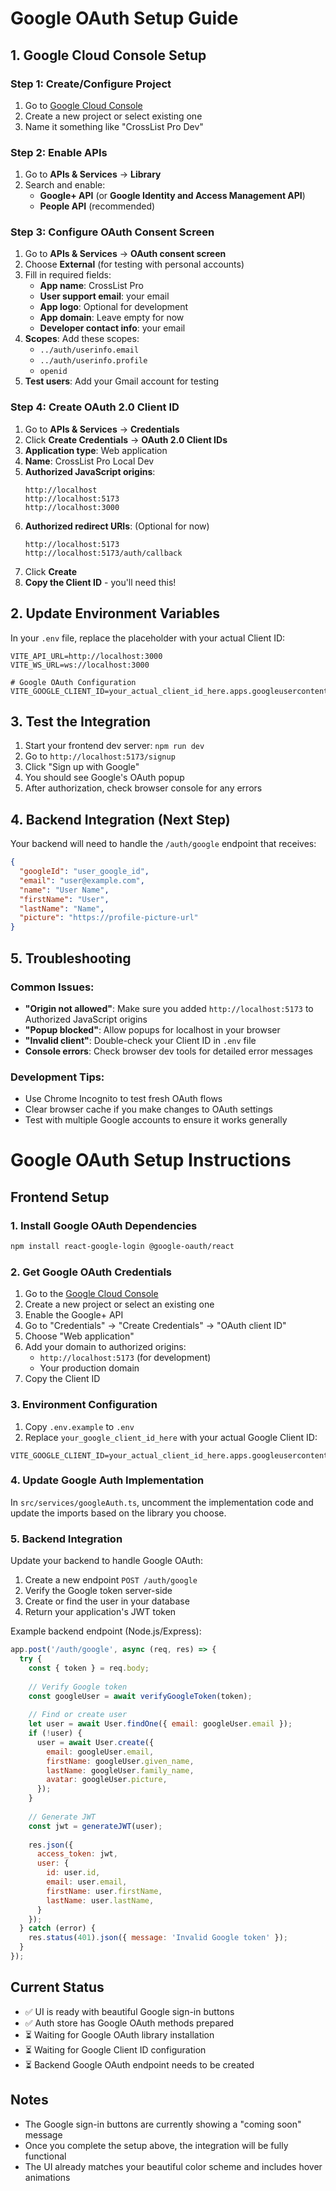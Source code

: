 # Google OAuth Setup Guide

## 1. Google Cloud Console Setup

### Step 1: Create/Configure Project
1. Go to [Google Cloud Console](https://console.developers.google.com/)
2. Create a new project or select existing one
3. Name it something like "CrossList Pro Dev"

### Step 2: Enable APIs
1. Go to **APIs & Services** → **Library**
2. Search and enable:
   - **Google+ API** (or **Google Identity and Access Management API**)
   - **People API** (recommended)

### Step 3: Configure OAuth Consent Screen
1. Go to **APIs & Services** → **OAuth consent screen**
2. Choose **External** (for testing with personal accounts)
3. Fill in required fields:
   - **App name**: CrossList Pro
   - **User support email**: your email
   - **App logo**: Optional for development
   - **App domain**: Leave empty for now
   - **Developer contact info**: your email
4. **Scopes**: Add these scopes:
   - `../auth/userinfo.email`
   - `../auth/userinfo.profile`
   - `openid`
5. **Test users**: Add your Gmail account for testing

### Step 4: Create OAuth 2.0 Client ID
1. Go to **APIs & Services** → **Credentials**
2. Click **Create Credentials** → **OAuth 2.0 Client IDs**
3. **Application type**: Web application
4. **Name**: CrossList Pro Local Dev
5. **Authorized JavaScript origins**:
   ```
   http://localhost
   http://localhost:5173
   http://localhost:3000
   ```
6. **Authorized redirect URIs**: (Optional for now)
   ```
   http://localhost:5173
   http://localhost:5173/auth/callback
   ```
7. Click **Create**
8. **Copy the Client ID** - you'll need this!

## 2. Update Environment Variables

In your `.env` file, replace the placeholder with your actual Client ID:

```env
VITE_API_URL=http://localhost:3000
VITE_WS_URL=ws://localhost:3000

# Google OAuth Configuration
VITE_GOOGLE_CLIENT_ID=your_actual_client_id_here.apps.googleusercontent.com
```

## 3. Test the Integration

1. Start your frontend dev server: `npm run dev`
2. Go to `http://localhost:5173/signup`
3. Click "Sign up with Google"
4. You should see Google's OAuth popup
5. After authorization, check browser console for any errors

## 4. Backend Integration (Next Step)

Your backend will need to handle the `/auth/google` endpoint that receives:

```json
{
  "googleId": "user_google_id",
  "email": "user@example.com",
  "name": "User Name", 
  "firstName": "User",
  "lastName": "Name",
  "picture": "https://profile-picture-url"
}
```

## 5. Troubleshooting

### Common Issues:
- **"Origin not allowed"**: Make sure you added `http://localhost:5173` to Authorized JavaScript origins
- **"Popup blocked"**: Allow popups for localhost in your browser
- **"Invalid client"**: Double-check your Client ID in `.env` file
- **Console errors**: Check browser dev tools for detailed error messages

### Development Tips:
- Use Chrome Incognito to test fresh OAuth flows
- Clear browser cache if you make changes to OAuth settings
- Test with multiple Google accounts to ensure it works generally

# Google OAuth Setup Instructions

## Frontend Setup

### 1. Install Google OAuth Dependencies

```bash
npm install react-google-login @google-oauth/react
```

### 2. Get Google OAuth Credentials

1. Go to the [Google Cloud Console](https://console.cloud.google.com/)
2. Create a new project or select an existing one
3. Enable the Google+ API
4. Go to "Credentials" → "Create Credentials" → "OAuth client ID"
5. Choose "Web application"
6. Add your domain to authorized origins:
   - `http://localhost:5173` (for development)
   - Your production domain
7. Copy the Client ID

### 3. Environment Configuration

1. Copy `.env.example` to `.env`
2. Replace `your_google_client_id_here` with your actual Google Client ID:

```
VITE_GOOGLE_CLIENT_ID=your_actual_client_id_here.apps.googleusercontent.com
```

### 4. Update Google Auth Implementation

In `src/services/googleAuth.ts`, uncomment the implementation code and update the imports based on the library you choose.

### 5. Backend Integration

Update your backend to handle Google OAuth:

1. Create a new endpoint `POST /auth/google`
2. Verify the Google token server-side
3. Create or find the user in your database
4. Return your application's JWT token

Example backend endpoint (Node.js/Express):

```javascript
app.post('/auth/google', async (req, res) => {
  try {
    const { token } = req.body;
    
    // Verify Google token
    const googleUser = await verifyGoogleToken(token);
    
    // Find or create user
    let user = await User.findOne({ email: googleUser.email });
    if (!user) {
      user = await User.create({
        email: googleUser.email,
        firstName: googleUser.given_name,
        lastName: googleUser.family_name,
        avatar: googleUser.picture,
      });
    }
    
    // Generate JWT
    const jwt = generateJWT(user);
    
    res.json({
      access_token: jwt,
      user: {
        id: user.id,
        email: user.email,
        firstName: user.firstName,
        lastName: user.lastName,
      }
    });
  } catch (error) {
    res.status(401).json({ message: 'Invalid Google token' });
  }
});
```

## Current Status

- ✅ UI is ready with beautiful Google sign-in buttons
- ✅ Auth store has Google OAuth methods prepared
- ⏳ Waiting for Google OAuth library installation
- ⏳ Waiting for Google Client ID configuration
- ⏳ Backend Google OAuth endpoint needs to be created

## Notes

- The Google sign-in buttons are currently showing a "coming soon" message
- Once you complete the setup above, the integration will be fully functional
- The UI already matches your beautiful color scheme and includes hover animations
